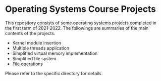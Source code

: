 # Operating Systems Course Projects

This repository consists of some operating systems projects completed in the first term of 2021-2022. The followings are summaries of the main contents of the projects. 

- Kernel module insertion
- Multiple threads application
- Simplified virtual memory implementation
- Simplified file system
- File operations

Please refer to the specific directory for details.